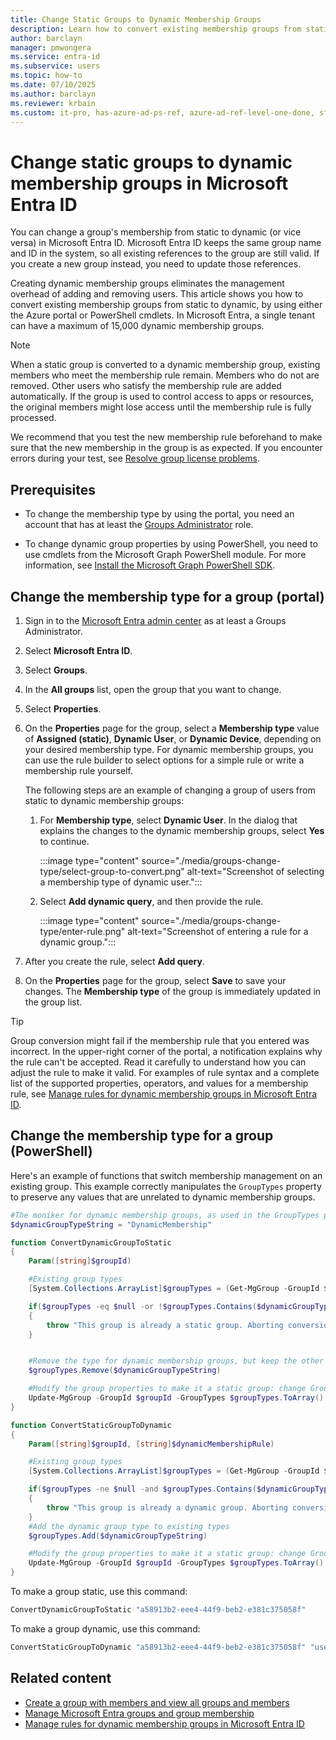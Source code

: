 ```yaml
---
title: Change Static Groups to Dynamic Membership Groups
description: Learn how to convert existing membership groups from static to dynamic by using either the Azure portal or PowerShell cmdlets.
author: barclayn
manager: pmwongera
ms.service: entra-id
ms.subservice: users
ms.topic: how-to
ms.date: 07/10/2025
ms.author: barclayn
ms.reviewer: krbain
ms.custom: it-pro, has-azure-ad-ps-ref, azure-ad-ref-level-one-done, sfi-image-nochange
---
```


# Change static groups to dynamic membership groups in Microsoft Entra ID

You can change a group's membership from static to dynamic (or vice versa) in Microsoft Entra ID. Microsoft Entra ID keeps the same group name and ID in the system, so all existing references to the group are still valid. If you create a new group instead, you need to update those references.

Creating dynamic membership groups eliminates the management overhead of adding and removing users. This article shows you how to convert existing membership groups from static to dynamic, by using either the Azure portal or PowerShell cmdlets. In Microsoft Entra, a single tenant can have a maximum of 15,000 dynamic membership groups.

> [!NOTE]
> When a static group is converted to a dynamic membership group, existing members who meet the membership rule remain. Members who do not are removed. Other users who satisfy the membership rule are added automatically. If the group is used to control access to apps or resources, the original members might lose access until the membership rule is fully processed.
>
> We recommend that you test the new membership rule beforehand to make sure that the new membership in the group is as expected. If you encounter errors during your test, see [Resolve group license problems](/entra/fundamentals/licensing-groups-resolve-problems).

## Prerequisites

- To change the membership type by using the portal, you need an account that has at least the [Groups Administrator](~/identity/role-based-access-control/permissions-reference.md#groups-administrator) role.

- To change dynamic group properties by using PowerShell, you need to use cmdlets from the Microsoft Graph PowerShell module. For more information, see [Install the Microsoft Graph PowerShell SDK](/powershell/microsoftgraph/installation).

## Change the membership type for a group (portal)

1. Sign in to the [Microsoft Entra admin center](https://entra.microsoft.com) as at least a Groups Administrator.

1. Select **Microsoft Entra ID**.

1. Select **Groups**.

1. In the **All groups** list, open the group that you want to change.

1. Select **Properties**.

1. On the **Properties** page for the group, select a **Membership type** value of **Assigned (static)**, **Dynamic User**, or **Dynamic Device**, depending on your desired membership type. For dynamic membership groups, you can use the rule builder to select options for a simple rule or write a membership rule yourself.

   The following steps are an example of changing a group of users from static to dynamic membership groups:

   1. For **Membership type**, select **Dynamic User**. In the dialog that explains the changes to the dynamic membership groups, select **Yes** to continue.

      :::image type="content" source="./media/groups-change-type/select-group-to-convert.png" alt-text="Screenshot of selecting a membership type of dynamic user.":::
  
   1. Select **Add dynamic query**, and then provide the rule.
  
      :::image type="content" source="./media/groups-change-type/enter-rule.png" alt-text="Screenshot of entering a rule for a dynamic group.":::
  
1. After you create the rule, select **Add query**.

1. On the **Properties** page for the group, select **Save** to save your changes. The **Membership type** of the group is immediately updated in the group list.

> [!TIP]
> Group conversion might fail if the membership rule that you entered was incorrect. In the upper-right corner of the portal, a notification explains why the rule can't be accepted. Read it carefully to understand how you can adjust the rule to make it valid. For examples of rule syntax and a complete list of the supported properties, operators, and values for a membership rule, see [Manage rules for dynamic membership groups in Microsoft Entra ID](groups-dynamic-membership.md).

## Change the membership type for a group (PowerShell)

Here's an example of functions that switch membership management on an existing group. This example correctly manipulates the `GroupTypes` property to preserve any values that are unrelated to dynamic membership groups.

```powershell
#The moniker for dynamic membership groups, as used in the GroupTypes property of a group object
$dynamicGroupTypeString = "DynamicMembership"

function ConvertDynamicGroupToStatic
{
    Param([string]$groupId)

    #Existing group types
    [System.Collections.ArrayList]$groupTypes = (Get-MgGroup -GroupId $groupId).GroupTypes

    if($groupTypes -eq $null -or !$groupTypes.Contains($dynamicGroupTypeString))
    {
        throw "This group is already a static group. Aborting conversion.";
    }


    #Remove the type for dynamic membership groups, but keep the other type values
    $groupTypes.Remove($dynamicGroupTypeString)

    #Modify the group properties to make it a static group: change GroupTypes to remove the dynamic type, and then pause execution of the current rule
    Update-MgGroup -GroupId $groupId -GroupTypes $groupTypes.ToArray() -MembershipRuleProcessingState "Paused"
}

function ConvertStaticGroupToDynamic
{
    Param([string]$groupId, [string]$dynamicMembershipRule)

    #Existing group types
    [System.Collections.ArrayList]$groupTypes = (Get-MgGroup -GroupId $groupId).GroupTypes

    if($groupTypes -ne $null -and $groupTypes.Contains($dynamicGroupTypeString))
    {
        throw "This group is already a dynamic group. Aborting conversion.";
    }
    #Add the dynamic group type to existing types
    $groupTypes.Add($dynamicGroupTypeString)

    #Modify the group properties to make it a static group: change GroupTypes to add the dynamic type, start execution of the rule, and then set the rule
    Update-MgGroup -GroupId $groupId -GroupTypes $groupTypes.ToArray() -MembershipRuleProcessingState "On" -MembershipRule $dynamicMembershipRule
}
```

To make a group static, use this command:

```powershell
ConvertDynamicGroupToStatic "a58913b2-eee4-44f9-beb2-e381c375058f"
```

To make a group dynamic, use this command:

```powershell
ConvertStaticGroupToDynamic "a58913b2-eee4-44f9-beb2-e381c375058f" "user.displayName -startsWith ""Peter"""
```

## Related content

- [Create a group with members and view all groups and members](~/fundamentals/groups-view-azure-portal.md)
- [Manage Microsoft Entra groups and group membership](/entra/fundamentals/how-to-manage-groups)
- [Manage rules for dynamic membership groups in Microsoft Entra ID](groups-dynamic-membership.md)
